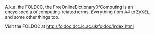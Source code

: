 A.k.a. the FOLDOC, the FreeOnlineDictionaryOfComputing is an encyclopedia of computing-related terms. Everything from A# to ZyXEL, and some other things too.

Visit the FOLDOC at http://foldoc.doc.ic.ac.uk/foldoc/index.html
